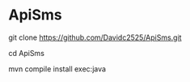 # ApiSms


git clone https://github.com/Davidc2525/ApiSms.git

cd ApiSms

mvn compile install exec:java
